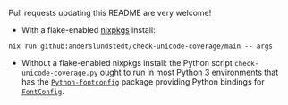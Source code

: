 Pull requests updating this README are very welcome!

- With a flake-enabled [nixpkgs](https://nixos.org) install:

```
nix run github:anderslundstedt/check-unicode-coverage/main -- args
```

- Without a flake-enabled nixpkgs install: the Python script
  `check-unicode-coverage.py` ought to run in most Python 3 environments that
  has the [`Python-fontconfig`](https://github.com/vayn/python-fontconfig)
  package providing Python bindings for
  [`FontConfig`](https://www.freedesktop.org/wiki/Software/fontconfig/).
